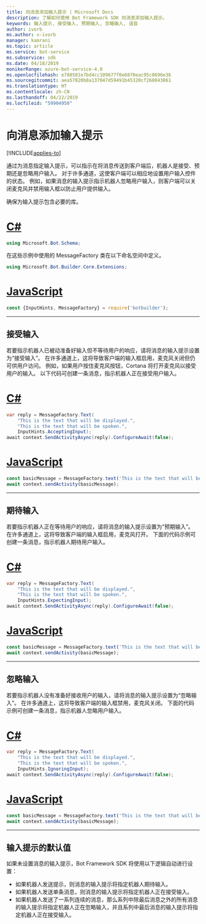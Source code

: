 ```yaml
---
title: 向消息添加输入提示 | Microsoft Docs
description: 了解如何使用 Bot Framework SDK 向消息添加输入提示。
keywords: 输入提示, 接受输入, 预期输入, 忽略输入, 语音
author: ivorb
ms.author: v-ivorb
manager: kamrani
ms.topic: article
ms.service: bot-service
ms.subservice: sdk
ms.date: 04/18/2019
monikerRange: azure-bot-service-4.0
ms.openlocfilehash: e788501e7bd4cc109677f0e6870eac95c0696e36
ms.sourcegitcommit: aea57820b8a137047d59491b45320cf268043861
ms.translationtype: HT
ms.contentlocale: zh-CN
ms.lasthandoff: 04/22/2019
ms.locfileid: "59904950"
---
```

# <a name="add-input-hints-to-messages"></a>向消息添加输入提示

[!INCLUDE[applies-to](../includes/applies-to.md)]

通过为消息指定输入提示，可以指示在将消息传送到客户端后，机器人是接受、预期还是忽略用户输入。 对于许多通道，这使客户端可以相应地设置用户输入控件的状态。 例如，如果消息的输入提示指示机器人忽略用户输入，则客户端可以关闭麦克风并禁用输入框以防止用户提供输入。

确保为输入提示包含必要的库。

# <a name="ctabcs"></a>[C#](#tab/cs)

```cs
using Microsoft.Bot.Schema;
```

<!--TODO: Remove the following remark after the next release of the NuGet packages.-->

在这些示例中使用的 MessageFactory 类在以下命名空间中定义。

```cs
using Microsoft.Bot.Builder.Core.Extensions;
```

# <a name="javascripttabjs"></a>[JavaScript](#tab/js)

```javascript
const {InputHints, MessageFactory} = require('botbuilder');
```

---

## <a name="accepting-input"></a>接受输入

若要指示机器人已被动准备好输入但不等待用户的响应，请将消息的输入提示设置为“接受输入”。 在许多通道上，这将导致客户端的输入框启用，麦克风关闭但仍可供用户访问。 例如，如果用户按住麦克风按钮，Cortana 将打开麦克风以接受用户的输入。 以下代码可创建一条消息，指示机器人正在接受用户输入。

# <a name="ctabcs"></a>[C#](#tab/cs)

```csharp
var reply = MessageFactory.Text(
    "This is the text that will be displayed.",
    "This is the text that will be spoken.",
    InputHints.AcceptingInput);
await context.SendActivityAsync(reply).ConfigureAwait(false);
```

# <a name="javascripttabjs"></a>[JavaScript](#tab/js)

```javascript
const basicMessage = MessageFactory.text('This is the text that will be displayed.', 'This is the text that will be spoken.', InputHints.AcceptingInput);
await context.sendActivity(basicMessage);
```

---

## <a name="expecting-input"></a>期待输入

若要指示机器人正在等待用户的响应，请将消息的输入提示设置为“预期输入”。 在许多通道上，这将导致客户端的输入框启用，麦克风打开。 下面的代码示例可创建一条消息，指示机器人期待用户输入。

# <a name="ctabcs"></a>[C#](#tab/cs)

```csharp
var reply = MessageFactory.Text(
    "This is the text that will be displayed.",
    "This is the text that will be spoken.",
    InputHints.ExpectingInput);
await context.SendActivityAsync(reply).ConfigureAwait(false);
```

# <a name="javascripttabjs"></a>[JavaScript](#tab/js)

```javascript
const basicMessage = MessageFactory.text('This is the text that will be displayed.', 'This is the text that will be spoken.', InputHints.ExpectingInput);
await context.sendActivity(basicMessage);
```

---

## <a name="ignoring-input"></a>忽略输入

若要指示机器人没有准备好接收用户的输入，请将消息的输入提示设置为“忽略输入”。 在许多通道上，这将导致客户端的输入框禁用，麦克风关闭。 下面的代码示例可创建一条消息，指示机器人忽略用户输入。

# <a name="ctabcs"></a>[C#](#tab/cs)

```csharp
var reply = MessageFactory.Text(
    "This is the text that will be displayed.",
    "This is the text that will be spoken.",
    InputHints.IgnoringInput);
await context.SendActivityAsync(reply).ConfigureAwait(false);
```

# <a name="javascripttabjs"></a>[JavaScript](#tab/js)

```javascript
const basicMessage = MessageFactory.text('This is the text that will be displayed.', 'This is the text that will be spoken.', InputHints.IgnoringInput);
await context.sendActivity(basicMessage);
```

---

## <a name="default-values-for-input-hint"></a>输入提示的默认值

如果未设置消息的输入提示，Bot Framework SDK 将使用以下逻辑自动进行设置：

- 如果机器人发送提示，则消息的输入提示将指定机器人期待输入。</li>
- 如果机器人发送单条消息，则消息的输入提示将指定机器人正在接受输入。</li>
- 如果机器人发送了一系列连续的消息，那么系列中除最后消息之外的所有消息的输入提示将指定机器人正在忽略输入，并且系列中最后消息的输入提示将指定机器人正在接受输入。

